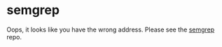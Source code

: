# semgrep

Oops, it looks like you have the wrong address. Please see the [semgrep](https://github.com/returntocorp/semgrep) repo.
